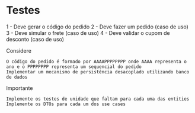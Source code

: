 # Testes

1 - Deve gerar o código do pedido
2 - Deve fazer um pedido (caso de uso)
3 - Deve simular o frete (caso de uso)
4 - Deve validar o cupom de desconto (caso de uso)

Considere

    O código do pedido é formado por AAAAPPPPPPPP onde AAAA representa o ano e o PPPPPPPP representa um sequencial do pedido
    Implementar um mecanismo de persistência desacoplado utilizando banco de dados

Importante

    Implemente os testes de unidade que faltam para cada uma das entities
    Implemente os DTOs para cada um dos use cases
